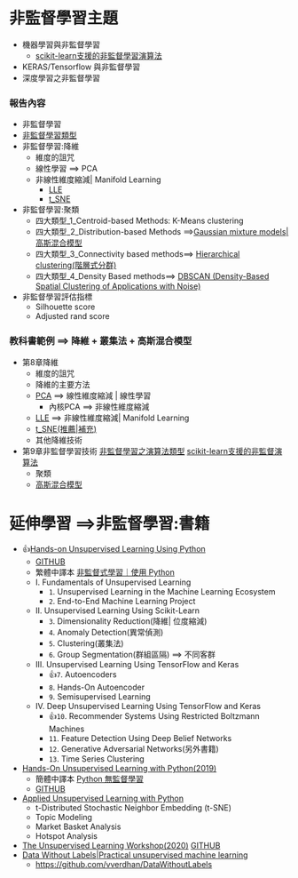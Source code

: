 # 非監督學習主題
- 機器學習與非監督學習
  - [scikit-learn支援的非監督學習演算法](scikit-learn支援的非監督學習演算法.md)
- KERAS/Tensorflow 與非監督學習
- 深度學習之非監督學習

### 報告內容
- 非監督學習
- [非監督學習類型](非監督學習之演算法類型.md)
- 非監督學習:降維
  - 維度的詛咒
  - 線性學習 ==> PCA
  - 非線性維度縮減| Manifold Learning
    - [LLE](LLE.md)
    - [t_SNE](t-SNE.md)
- 非監督學習:聚類
  - 四大類型_1_Centroid-based Methods: K-Means clustering
  - 四大類型_2_Distribution-based Methods ==>[Gaussian mixture models|高斯混合模型](高斯混合模型.md)
  - 四大類型_3_Connectivity based methods==> [Hierarchical clustering(階層式分群)](HierarchicalClustering.md)
  - 四大類型_4_Density Based methods==> [DBSCAN (Density-Based Spatial Clustering of Applications with Noise)](DBSCAN.md)
- 非監督學習評估指標
  - Silhouette score
  - Adjusted rand score 

### 教科書範例 ==> 降維 + 叢集法 + 高斯混合模型
- 第8章降維
  - 維度的詛咒
  - 降維的主要方法
  - [PCA](PCA.md) ==> 線性維度縮減 | 線性學習
    - 內核PCA ==> 非線性維度縮減
  - [LLE](LLE.md) ==> 非線性維度縮減| Manifold Learning
  - [t_SNE(推薦|補充)](t-SNE.md)
  - 其他降維技術
- 第9章非監督學習技術  [非監督學習之演算法類型](非監督學習之演算法類型.md)  [scikit-learn支援的非監督演算法](scikit-learn支援的非監督學習演算法.md)
  - 聚類
  - [高斯混合模型](高斯混合模型.md)

  
# 延伸學習 ==>非監督學習:書籍
- 👍[Hands-on Unsupervised Learning Using Python](https://www.oreilly.com/library/view/hands-on-unsupervised-learning/9781492035633/) 
  - [GITHUB](https://github.com/aapatel09/handson-unsupervised-learning)
  - 繁體中譯本 [非監督式學習｜使用 Python](https://www.tenlong.com.tw/products/9789865024062?list_name=srh)
  - I. Fundamentals of Unsupervised Learning
    - `1`. Unsupervised Learning in the Machine Learning Ecosystem
    - `2`. End-to-End Machine Learning Project
  - II. Unsupervised Learning Using Scikit-Learn
    - `3`. Dimensionality Reduction(降維| 位度縮減)
    - `4`. Anomaly Detection(異常偵測)
    - `5`. Clustering(叢集法)
    - `6`. Group Segmentation(群組區隔) ==> 不同客群
  - III. Unsupervised Learning Using TensorFlow and Keras
    - 👍`7`. Autoencoders
    - `8`. Hands-On Autoencoder
    - `9`. Semisupervised Learning
  - IV. Deep Unsupervised Learning Using TensorFlow and Keras
    - 👍`10`. Recommender Systems Using Restricted Boltzmann Machines
    - `11`. Feature Detection Using Deep Belief Networks
    - `12`. Generative Adversarial Networks(另外書籍)
    - `13`. Time Series Clustering
- [Hands-On Unsupervised Learning with Python(2019)](https://www.packtpub.com/product/hands-on-unsupervised-learning-with-python/9781789348279)
  - 簡體中譯本 [Python 無監督學習](https://www.tenlong.com.tw/products/9787115540720?list_name=srh)
  - [GITHUB](https://github.com/PacktPublishing/Hands-on-Unsupervised-Learning-with-Python)
- [Applied Unsupervised Learning with Python](https://www.packtpub.com/product/applied-unsupervised-learning-with-python/9781789952292)
  - t-Distributed Stochastic Neighbor Embedding (t-SNE)
  - Topic Modeling
  - Market Basket Analysis
  - Hotspot Analysis 
- [The Unsupervised Learning Workshop(2020)](https://www.packtpub.com/product/the-unsupervised-learning-workshop/9781800200708) [GITHUB](https://github.com/PacktWorkshops/The-Unsupervised-Learning-Workshop)
- [Data Without Labels|Practical unsupervised machine learning](https://www.manning.com/books/data-without-labels)
  - https://github.com/vverdhan/DataWithoutLabels
